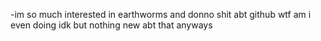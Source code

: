 
-im so much interested in earthworms and donno shit abt github wtf am i even doing idk but nothing new abt that anyways


<!---
DhongiArshi-Koireh/DhongiArshi-Koireh is a ✨ special ✨ repository because its `README.md` (this file) appears on your GitHub profile.
You can click the Preview link to take a look at your changes.
--->
